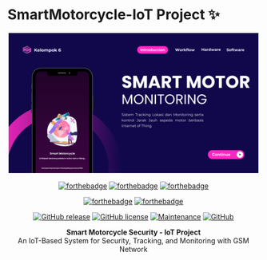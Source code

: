 # SmartMotorcycle-IoT Project ✨
<div align="center">
<p align="center">
<a href="/docs/assets/thumbnail.png"><img title="Logo" src="/docs/assets/thumbnail.png" width="500"]></a><br>

[![forthebadge](https://forthebadge.com/images/badges/made-with-c-plus-plus.svg)](https://github.com/riskyprsty/SmartMotorcycle-IoT) [![forthebadge](https://forthebadge.com/images/badges/made-with-java.svg)](https://forthebadge.com) [![forthebadge](https://forthebadge.com/images/badges/made-with-javascript.svg)](https://forthebadge.com)


[![forthebadge](https://forthebadge.com/images/badges/built-for-android.svg)](https://github.com/riskyprsty/SmartMotorcycle-IoT) [![forthebadge](https://forthebadge.com/images/badges/docker-container.svg)](https://forthebadge.com)


[![GitHub release](https://img.shields.io/github/release/riskyprsty/SmartMotorcycle-IoT.svg)](https://github.com/riskyprsty/SmartMotorcycle-IoT/releases/) [![GitHub license](https://img.shields.io/github/license/riskyprsty/SmartMotorcycle-IoT.svg)](LICENSE)  [![Maintenance](https://img.shields.io/badge/maintained%3F-yes-yellow.svg)](https://github.com/riskyprsty/SmartMotorcycle-IoT/graphs/commit-activity) [![GitHub](https://badgen.net/badge/icon/riskyprsty?icon=github&label)](https://github.com/riskyprsty)

<center>
<b>Smart Motorcycle Security - IoT Project</b><br>
An IoT-Based System for Security, Tracking, and Monitoring with GSM Network<br>
</center>
</p>
</div>